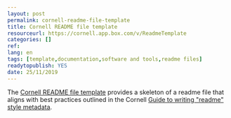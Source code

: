 ```yaml
---
layout: post 
permalink: cornell-readme-file-template
title: Cornell README file template
resourceurl: https://cornell.app.box.com/v/ReadmeTemplate 
categories: []
ref: 
lang: en
tags: [template,documentation,software and tools,readme files]
readytopublish: YES
date: 25/11/2019
---
```

The [Cornell README file template](https://cornell.app.box.com/v/ReadmeTemplate) provides a skeleton of a readme file that aligns with best practices outlined in the Cornell [Guide to writing "readme" style metadata](https://data.research.cornell.edu/content/readme).